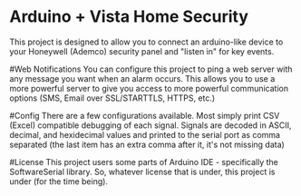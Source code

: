 # Arduino + Vista Home Security
This project is designed to allow you to connect an arduino-like device to your Honeywell (Ademco) security panel and "listen in" for key events.

#Web Notifications
You can configure this project to ping a web server with any message you want when an alarm occurs.  This allows you to use a more powerful server to give you access to more powerful communication options (SMS, Email over SSL/STARTTLS, HTTPS, etc.)

#Config
There are a few configurations available.  Most simply print CSV (Excel) compatible debugging of each signal.  Signals are decoded in ASCII, decimal, and hexidecimal values and printed to the serial port as comma separated (the last item has an extra comma after it, it's not missing data)

#License
This project users some parts of Arduino IDE - specifically the SoftwareSerial library.  So, whatever license that is under, this project is under (for the time being).
